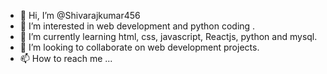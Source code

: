 - 👋 Hi, I’m @Shivarajkumar456
- 👀 I’m interested in web development and python coding .
- 🌱 I’m currently learning html, css, javascript, Reactjs, python and mysql.
- 💞️ I’m looking to collaborate on web development projects.
- 📫 How to reach me ...

<!---
Shivarajkumar456/Shivarajkumar456 is a ✨ special ✨ repository because its `README.md` (this file) appears on your GitHub profile.
You can click the Preview link to take a look at your changes.
--->
